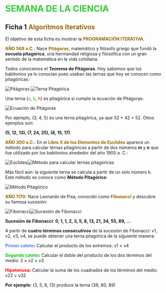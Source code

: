 # <span style="color:rgb(51, 204, 51)">SEMANA DE LA CIENCIA</span>
## Ficha 1 <span style="color:rgb(153, 102, 0)">Algoritmos Iterativos</span>
El objetivo de esta ficha es mostrar la <span style="color:rgb(153, 102, 0)">**PROGRAMACIÓN ITERATIVA**</span>.

<span style="color:rgb(153, 102, 0)">**AÑO 569 a.C.:**</span> Nace <span style="color:rgb(153, 102, 0)">**Pitágoras**</span>, matemático y filósofo griego que fundó la **escuela pitagórica**, una hermandad religiosa y filosófica con un gran sentido de la matemática en la vida cotidiana.


Todos conocemos el **Teorema de Pitágoras**. Hoy sabemos que los babilonios ya lo conocían pues usaban las ternas que hoy se conocen como pitagóricas:

![Pitágoras](https://i.ibb.co/Rz7Ht0r/Pit-goras.png "Pitágoras") ![Terna Pitagórica](https://i.ibb.co/ZN9VVcs/Terna-Pitag-rica.png "Terna Pitagórica")

Una terna (<span style="color:rgb(77, 121, 255)">a</span>, <span style="color:rgb(0, 204, 0)">b</span>, <span style="color:rgb(255, 0, 0)">h</span>) es pitagórica si cumple la ecuación de Pitágoras: 
 
 ![Ecuación de Pitágoras](https://i.ibb.co/12pTVLp/Formula1.png "Ecuación de Pitágoras")
 
 Por ejemplo, (3, 4, 5) es una terna pitagórica, ya que 32 + 42 = 52. 
 Otros ejemplos son: 
 
**(5, 12, 13), (7, 24, 25), (8, 15, 17)**

<span style="color:rgb(153, 102, 0)">**AÑO 300 a.C.:**</span> En el <span style="color:rgb(153, 102, 0)">**Libro X de los Elementos de Euclides**</span> aparece un método para calcular ternas pitagóricas a partir de dos números **m** y **n** que fue utilizado por los babilonios alrededor del año 1900 a. C.:

![Euclides](https://i.ibb.co/z8Yf1ss/Euclides.png "Euclides")![Método para calcular ternas pitagóricas](https://i.ibb.co/Jxhp6RK/F-rmula2.png "Método para calcular ternas pitagóricas")


Más fácil aún: la siguiente terna se calcula a partir de un solo número k. Este método se conoce como **Método Pitagórico**: 

![Método Pitagórico](https://i.ibb.co/BqnCkfv/F-rmula3.png "Método Pitagórico")

<span style="color:rgb(153, 102, 0)">**AÑO 1170:**</span> Nace Leonardo de Pisa, conocido como <span style="color:rgb(153, 102, 0)">**Fibonacci**</span> y descubre su famosa sucesión: 

![Fibonacci](https://i.ibb.co/3F4RPbp/Leonardo-de-Pisa.png "Fibonacci")![Sucesión de Fibonacci](https://i.ibb.co/ZM3dG1p/F-rmula4.png "Sucesión de Fibonacci")

**Sucesión de Fibonacci**: 
**0, 1, 1, 2, 3, 5, 8, 13, 21, 34, 55, 89, …**

A partir de **cuatro términos consecutivos** de la sucesión de Fibonacci: v1, v2, v3, v4, se puede obtener una terna pitagórica de la siguiente manera: 

<span style="color:rgb(77, 121, 255)">**Primer cateto</span>:** Calcular el producto de los extremos: v1 × v4

<span style="color:rgb(0, 204, 0)">**Segundo cateto</span>:** Calcular el doble del producto de los dos términos del medio: 2 × v2 × v3

<span style="color:rgb(255, 0, 0)">**Hipotenusa</span>:** Calcular la suma de los cuadrados de los términos del medio: v22 + v32

**Por ejemplo**: (3, 5, 8, 13) produce la terna (39, 80, 89)
